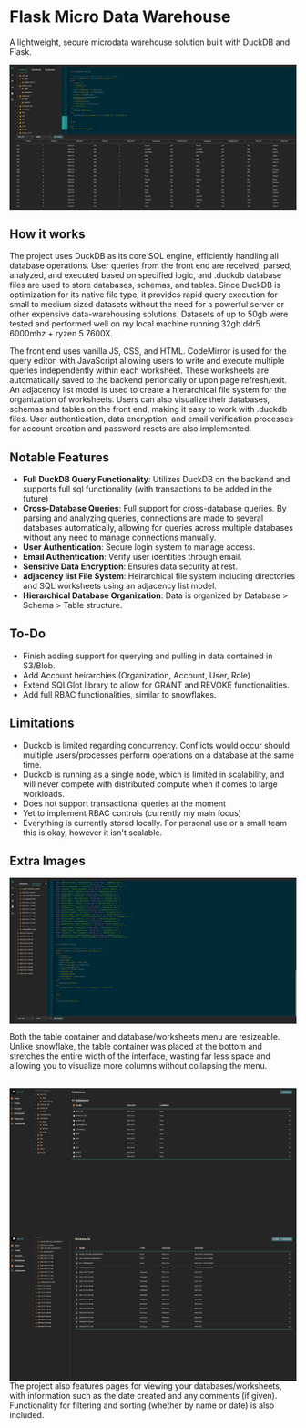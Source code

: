 # Flask Micro Data Warehouse

A lightweight, secure microdata warehouse solution built with DuckDB and Flask.


<div style="display: flex; justify-content: center; gap: 10px;">
  <img src="https://github.com/ConorWarrilow/flask_micro_datawarehouse/blob/main/assets/Screenshot%202024-10-04%20194530.jpg" alt="Description of image 1">
</div>





## How it works
The project uses DuckDB as its core SQL engine, efficiently handling all database operations. User queries from the front end are received, parsed, analyzed, and executed based on specified logic, and .duckdb database files are used to store databases, schemas, and tables. Since DuckDB is optimization for its native file type, it provides rapid query execution for small to medium sized datasets without the need for a powerful server or other expensive data-warehousing solutions. Datasets of up to 50gb were tested and performed well on my local machine running 32gb ddr5 6000mhz + ryzen 5 7600X.

The front end uses vanilla JS, CSS, and HTML. CodeMirror is used for the query editor, with JavaScript allowing users to write and execute multiple queries independently within each worksheet. These worksheets are automatically saved to the backend periorically or upon page refresh/exit. An adjacency list model is used to create a hierarchical file system for the organization of worksheets. Users can also visualize their databases, schemas and tables on the front end, making it easy to work with .duckdb files. 
User authentication, data encryption, and email verification processes for account creation and password resets are also implemented.
  


## Notable Features
- **Full DuckDB Query Functionality**: Utilizes DuckDB on the backend and supports full sql functionality (with transactions to be added in the future)
- **Cross-Database Queries**: Full support for cross-database queries. By parsing and analyzing queries, connections are made to several databases automatically, allowing for queries across multiple databases without any need to manage connections manually.
- **User Authentication**: Secure login system to manage access.
- **Email Authentication**: Verify user identities through email.
- **Sensitive Data Encryption**: Ensures data security at rest.
- **adjacency list File System**: Heirarchical file system including directories and SQL worksheets using an adjacency list model. 
- **Hierarchical Database Organization**: Data is organized by Database > Schema > Table structure.



## To-Do
- Finish adding support for querying and pulling in data contained in S3/Blob.
- Add Account heirarchies (Organization, Account, User, Role)
- Extend SQLGlot library to allow for GRANT and REVOKE functionalities.
- Add full RBAC functionalities, similar to snowflakes.



## Limitations
- Duckdb is limited regarding concurrency. Conflicts would occur should multiple users/processes perform operations on a database at the same time.
- Duckdb is running as a single node, which is limited in scalability, and will never compete with distributed compute when it comes to large workloads.
- Does not support transactional queries at the moment
- Yet to implement RBAC controls (currently my main focus)
- Everything is currently stored locally. For personal use or a small team this is okay, however it isn't scalable.




## Extra Images
<div style="display: flex; justify-content: center; gap: 10px;">
  <img src="https://github.com/ConorWarrilow/flask_micro_datawarehouse/blob/main/assets/Screenshot%202024-10-04%20194646.jpg" alt="Description of image 1">
</div>

Both the table container and database/worksheets menu are resizeable. Unlike snowflake, the table container was placed at the bottom and stretches the entire width of the interface, wasting far less space and allowing you to visualize more columns without collapsing the menu. 
<br/>
<br/>



<div style="display: flex; justify-content: center; gap: 10px;">
  <img src="https://github.com/ConorWarrilow/flask_micro_datawarehouse/blob/main/assets/Screenshot%202024-10-04%20190707.jpg" alt="Description of image 1">
</div>


<div style="display: flex; justify-content: center; gap: 10px;">
  <img src="https://github.com/ConorWarrilow/flask_micro_datawarehouse/blob/main/assets/Screenshot%202024-10-04%20191210.jpg" alt="Description of image 1">
</div>
The project also features pages for viewing your databases/worksheets, with information such as the date created and any comments (if given). Functionality for filtering and sorting (whether by name or date) is also included.
